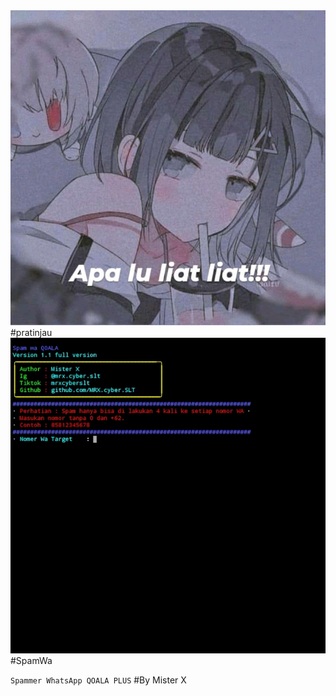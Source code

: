 
<img src="https://github.com/MRXcyberSLT/SpamWa/blob/main/efd7d12c7bd89e1683a2c5b9701acd9f.jpg">
#pratinjau
<img src="https://github.com/MRXcyberSLT/SpamWa/blob/main/Screenshot_20221222-075645_1.jpg">
#SpamWa

```Spammer WhatsApp QOALA PLUS```
#By Mister X
